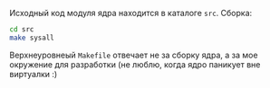 Исходный код модуля ядра находится в каталоге `src`.
Сборка:
```bash
cd src
make sysall
```

Верхнеуровнеый `Makefile` отвечает не за сборку ядра, а за мое окружение для разработки (не люблю, когда ядро паникует вне виртуалки :)